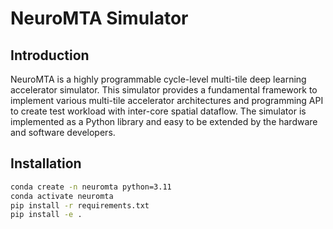 # NeuroMTA Simulator

## Introduction

NeuroMTA is a highly programmable cycle-level multi-tile deep learning accelerator simulator. This simulator provides a fundamental framework to implement various multi-tile accelerator architectures and programming API to create test workload with inter-core spatial dataflow. The simulator is implemented as a Python library and easy to be extended by the hardware and software developers. 

## Installation

```bash
conda create -n neuromta python=3.11
conda activate neuromta
pip install -r requirements.txt
pip install -e .
```